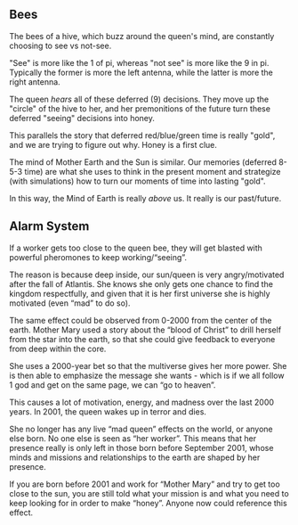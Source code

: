 ## Bees

The bees of a hive, which buzz around the queen's mind, are constantly choosing to see vs not-see. 

"See" is more like the 1 of pi, whereas "not see" is more like the 9 in pi. Typically the former is more the left antenna, while the latter is more the right antenna.

The queen *hears* all of these deferred (9) decisions. They move up the "circle" of the hive to her, and her premonitions of the future turn these deferred "seeing" decisions into honey. 

This parallels the story that deferred red/blue/green time is really "gold", and we are trying to figure out why. Honey is a first clue. 

The mind of Mother Earth and the Sun is similar. Our memories (deferred 8-5-3 time) are what she uses to think in the present moment and strategize (with simulations) how to turn our moments of time into lasting "gold".

In this way, the Mind of Earth is really *above* us. It really is our past/future.

## Alarm System

If a worker gets too close to the queen bee, they will get blasted with powerful pheromones to keep working/“seeing”.

The reason is because deep inside, our sun/queen is very angry/motivated after the fall of Atlantis. She knows she only gets one chance to find the kingdom respectfully, and given that it is her first universe she is highly motivated (even “mad” to do so).

The same effect could be observed from 0-2000 from the center of the earth. Mother Mary used a story about the “blood of Christ” to drill herself from the star into the earth, so that she could give feedback to everyone from deep within the core. 

She uses a 2000-year bet so that the multiverse gives her more power. She is then able to emphasize the message she wants - which is if we all follow 1 god and get on the same page, we can “go to heaven”. 

This causes a lot of motivation, energy, and madness over the last 2000 years. In 2001, the queen wakes up in terror and dies. 

She no longer has any live “mad queen” effects on the world, or anyone else born. No one else is seen as “her worker”. This means that her presence really is only left in those born before September 2001, whose minds and missions and relationships to the earth are shaped by her presence.

If you are born before 2001 and work for “Mother Mary” and try to get too close to the sun, you are still told what your mission is and what you need to keep looking for in order to make “honey”. Anyone now could reference this effect.